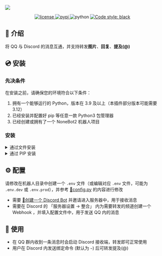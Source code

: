 ![](https://socialify.git.ci/xxtg666/nonebot-plugin-discord-message-bridge/image?description=1&forks=1&issues=1&language=1&logo=https://raw.githubusercontent.com/xxtg666/nonebot-plugin-discord-message-bridge/master/docs/nbp_logo.png&name=1&owner=1&pulls=1&stargazers=1&theme=Light)

<div align="center">

<a href="./LICENSE">
    <img src="https://img.shields.io/github/license/xxtg666/nonebot-plugin-discord-message-bridge.svg?style=for-the-badge" alt="license">
</a>

<a href="https://pypi.python.org/pypi/nonebot-plugin-discord-message-bridge">
    <img src="https://img.shields.io/pypi/v/nonebot-plugin-discord-message-bridge.svg?style=for-the-badge" alt="pypi">
</a>

<img src="https://img.shields.io/badge/python-3.9+-blue.svg?style=for-the-badge" alt="python">

<a href="https://github.com/psf/black">
    <img src="https://img.shields.io/badge/code%20style-black-000000.svg?style=for-the-badge" alt="Code style: black">
</a>

</div>

## 📖 介绍

将 QQ 与 Discord 的消息互通，并支持转发**图片**、**回复**、**提及(@)**

## 💿 安装

### 先决条件

在安装之前，请确保您的环境符合以下条件：

1. 拥有一个能够运行的 Python，版本在 3.9 及以上（本插件部分版本可能需要 3.12）
2. 已经安装并配置好 pip 等任意一款 Python3 包管理器
3. 已经创建或拥有了一个 NoneBot2 机器人项目

### 安装

<details>
<summary>通过文件安装</summary>

1. 在您的 pyproject.toml 中配置一个插件目录
```toml
plugin_dirs = ["src/plugins"]
```
> 您需要确保此目录存在，下文将使用 `插件目录` 代指此目录。
2. [下载本仓库](https://github.com/xxtg666/nonebot-plugin-discord-message-bridge/archive/refs/heads/main.zip)
3. 将 `nonebot-plugin-discord-message-bridge-main` 文件夹中的 `nonebot_plugin_discord_message_bridge` 文件夹解压到插件目录
4. 安装依赖
```bash
pip install -r discord-py httpx nonebot2 'nonebot2[fastapi]' nonebot-adapter-onebot
```

</details>

<details>
<summary>通过 PIP 安装</summary>
    
1. 使用 pip 安装插件
```bash
pip install nonebot-plugin-discord-message-bridge
```
2. 修改 `pyproject.toml` 在 `plugins` 中添加 `nonebot_plugin_discord_message_bridge`

</details>

## ⚙️ 配置

请修改在机器人目录中创建一个 `.env` 文件（或编辑对应 `.env` 文件，可能为 `.env.dev` 或 `.env.prod`），并参考 [🔗config.py](https://github.com/xxtg666/nonebot-plugin-discord-message-bridge/blob/main/src/nonebot_plugin_discord_message_bridge/config.py) 的内容进行修改

- 需要 [🔗创建一个 Discord Bot](https://discord.com/developers/applications) 并邀请进入服务器中，用于接收消息
- 需要在 Discord 的 「服务器设置 → 整合」 内为需要转发的频道创建一个 Webhook ，并填入配置文件中，用于发送 QQ 内的消息


## 🎉 使用

- 在 QQ 群内收到一条消息时会启动 Discord 接收端，转发即可正常使用
- 用户在 Discord 内发送绑定命令 (默认为 `~`) 后可转发提及(@)
